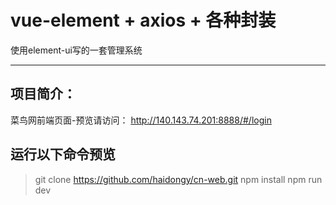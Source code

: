 # vue-element + axios + 各种封装
使用element-ui写的一套管理系统


----------
## 项目简介： ##

菜鸟网前端页面-预览请访问： http://140.143.74.201:8888/#/login



## 运行以下命令预览
>git clone https://github.com/haidongy/cn-web.git
>npm install
>npm run dev